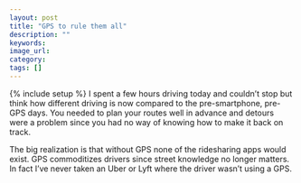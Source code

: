 ```yaml
---
layout: post
title: "GPS to rule them all"
description: ""
keywords:
image_url:
category:
tags: []
---
```

{% include setup %}
I spent a few hours driving today and couldn’t stop but think how different driving is now compared to the pre-smartphone, pre-GPS days. You needed to plan your routes well in advance and detours were a problem since you had no way of knowing how to make it back on track.

The big realization is that without GPS none of the ridesharing apps would exist. GPS commoditizes drivers since street knowledge no longer matters. In fact I’ve never taken an Uber or Lyft where the driver wasn’t using a GPS.
